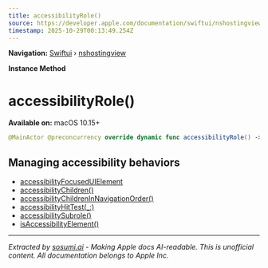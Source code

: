 ```yaml
---
title: accessibilityRole()
source: https://developer.apple.com/documentation/swiftui/nshostingview/accessibilityrole()
timestamp: 2025-10-29T00:13:49.254Z
---
```


**Navigation:** [Swiftui](/documentation/swiftui) › [nshostingview](/documentation/swiftui/nshostingview)

**Instance Method**

# accessibilityRole()

**Available on:** macOS 10.15+

```swift
@MainActor @preconcurrency override dynamic func accessibilityRole() -> NSAccessibility.Role?
```

## Managing accessibility behaviors

- [accessibilityFocusedUIElement](/documentation/swiftui/nshostingview/accessibilityfocuseduielement)
- [accessibilityChildren()](/documentation/swiftui/nshostingview/accessibilitychildren())
- [accessibilityChildrenInNavigationOrder()](/documentation/swiftui/nshostingview/accessibilitychildreninnavigationorder())
- [accessibilityHitTest(_:)](/documentation/swiftui/nshostingview/accessibilityhittest(_:))
- [accessibilitySubrole()](/documentation/swiftui/nshostingview/accessibilitysubrole())
- [isAccessibilityElement()](/documentation/swiftui/nshostingview/isaccessibilityelement())

---

*Extracted by [sosumi.ai](https://sosumi.ai) - Making Apple docs AI-readable.*
*This is unofficial content. All documentation belongs to Apple Inc.*
